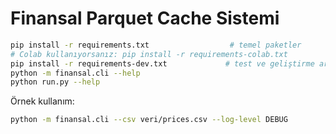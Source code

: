  # Finansal Parquet Cache Sistemi
 
```bash
pip install -r requirements.txt                  # temel paketler
# Colab kullanıyorsanız: pip install -r requirements-colab.txt
pip install -r requirements-dev.txt             # test ve geliştirme araçları
python -m finansal.cli --help
python run.py --help
```
 
 Örnek kullanım:
 
 ```bash
 python -m finansal.cli --csv veri/prices.csv --log-level DEBUG
 ```
